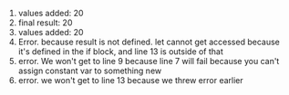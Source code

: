 1. values added:  20
2. final result:  20
3. values added:  20
4. Error. because result is not defined. let cannot get accessed because it's defined in the if block, and line 13 is outside of that
5. error. We won't get to line 9 because line 7 will fail because you can't assign constant var to something new
6. error. we won't get to line 13 because we threw error earlier